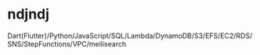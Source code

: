 # ndjndj

Dart(Flutter)/Python/JavaScript/SQL/Lambda/DynamoDB/S3/EFS/EC2/RDS/SNS/StepFunctions/VPC/meilisearch
